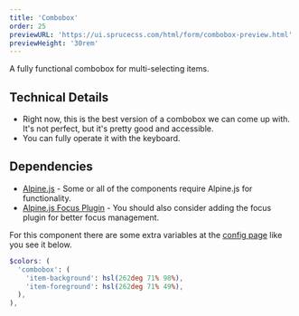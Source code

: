 ```yaml
---
title: 'Combobox'
order: 25
previewURL: 'https://ui.sprucecss.com/html/form/combobox-preview.html'
previewHeight: '30rem'
---
```


<p class="lead">A fully functional combobox for multi-selecting items.</p>

## Technical Details

- Right now, this is the best version of a combobox we can come up with. It's not perfect, but it's pretty good and accessible.
- You can fully operate it with the keyboard.

## Dependencies

- [Alpine.js](https://alpinejs.dev/) - Some or all of the components require Alpine.js for functionality.
- [Alpine.js Focus Plugin](https://alpinejs.dev/plugins/focus) - You should also consider adding the focus plugin for better focus management.

<Notification type="info">For this component there are some extra variables at the <a href="/ui/getting-started/config/">config page</a> like you see it below.</Notification>

```scss
$colors: (
  'combobox': (
    'item-background': hsl(262deg 71% 98%),
    'item-foreground': hsl(262deg 71% 49%),
  ),
),
```
